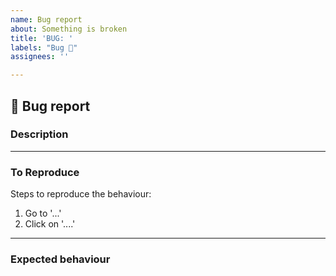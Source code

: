 ```yaml
---
name: Bug report
about: Something is broken
title: 'BUG: '
labels: "Bug 🐛"
assignees: ''

---
```


## :bug: Bug report 
### Description
<!-- A clear and concise description of what the bug is. -->

___
### To Reproduce

Steps to reproduce the behaviour:
1. Go to '...'
2. Click on '....'

___
### Expected behaviour
<!-- A clear and concise description of what you expected to happen. -->

<!-- Uncomment sections as needed -->

<!-- N.B. Add screenshots on Slack and link them here!
___
### Screenshots

If applicable, add screenshots to help explain your problem.
-->

<!--
___
### Additional context

Add any other context about the problem here.
-->
